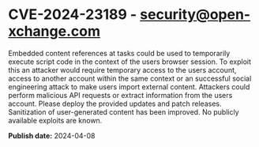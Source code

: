 # CVE-2024-23189 - security@open-xchange.com

Embedded content references at tasks could be used to temporarily execute script code in the context of the users browser session. To exploit this an attacker would require temporary access to the users account, access to another account within the same context or an successful social engineering attack to make users import external content. Attackers could perform malicious API requests or extract information from the users account. Please deploy the provided updates and patch releases. Sanitization of user-generated content has been improved. No publicly available exploits are known.

**Publish date:** 2024-04-08
